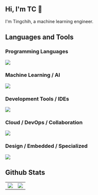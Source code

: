 ## Hi, I'm TC 👋  

I'm Tingchih, a machine learning engineer.

## Languages and Tools  

### Programming Languages  

<a href="https://go-skill-icons.vercel.app/">
<img src="https://go-skill-icons.vercel.app/api/icons?i=c,cpp,python,java,javascript,php,bash,html"/>
</a>

### Machine Learning / AI  

<a href="https://go-skill-icons.vercel.app/">
<img src="https://go-skill-icons.vercel.app/api/icons?i=huggingface,opencv,pytorch,tensorflow"/>
</a>

### Development Tools / IDEs  

<a href="https://go-skill-icons.vercel.app/">
<img src="https://go-skill-icons.vercel.app/api/icons?i=androidstudio,xcode,eclipse,visualstudio,jupyter,latex"/>
</a>

### Cloud / DevOps / Collaboration  

<a href="https://go-skill-icons.vercel.app/">
<img src="https://go-skill-icons.vercel.app/api/icons?i=aws,s3,docker,github"/>
</a>

### Design / Embedded / Specialized  

<a href="https://go-skill-icons.vercel.app/">
<img src="https://go-skill-icons.vercel.app/api/icons?i=figma,androidstudio,cuda,linux"/>
</a>

## Github Stats

<table>
   <tr>
      <td valign="top" width="50%">
         <img src="https://github-readme-stats.vercel.app/api?username=tingchihc&show_icons=true&count_private=true&hide_border=true" align="center" />
      </td>
      <td valign="top" width="50%">
         <img src="https://github-readme-stats.vercel.app/api/top-langs/?username=tingchihc&hide_border=true&layout=compact" align="center" />
      </td>
   </tr>
</table>
